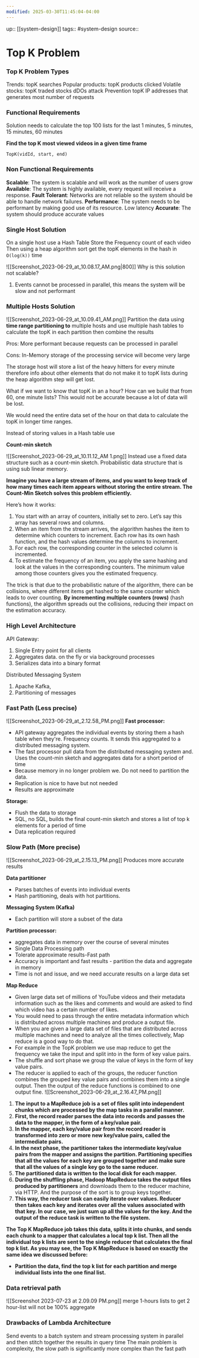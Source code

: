 ```yaml
---
modified: 2025-03-30T11:45:04-04:00
---
```


up::  [[system-design]]
tags:: #system-design
source::


# Top K Problem

### Top K Problem Types

Trends: topK searches
Popular products: topK products clicked
Volatile stocks: topK traded stocks
dDOs attack Prevention topK IP addresses that generates most number of requests

### **Functional Requirements**

Solution needs to calculate the top 100 lists for the last
1 minutes, 5 minutes, 15 minutes, 60 minutes

**Find the top K most viewed videos in a given time frame**

`TopK(vidId, start, end)`

### **Non Functional Requirements**

**Scalable**: The system is scalable and will work as the number of users grow
**Available**: The system is highly available, every request will receive a response.
**Fault Tolerant**: Networks are not reliable so the system should be able to handle network failures.
**Performance**: The system needs to be performant by making good use of its resource. Low latency
**Accurate**: The system should produce accurate values

### **Single Host Solution**

On a single host use a Hash Table Store the Frequency count of each video
Then using a heap algorithm sort get the topK elements in the hash in `O(log(k))` time

![[Screenshot_2023-06-29_at_10.08.17_AM.png|800]]
Why is this solution not scalable?

1. Events cannot be processed in parallel, this means the system will be slow and not performant

### **Multiple Hosts Solution**
![[Screenshot_2023-06-29_at_10.09.41_AM.png]]
Partition the data using **time range partitioning to** multiple hosts and use multiple hash tables to calculate the topK in each partition then combine the results

Pros:
More performant because requests can be processed in parallel

Cons:
In-Memory storage of the processing service will become very large

The storage host will store a list of the heavy hitters for every minute therefore info about other elements that do not make it to topK lists during the heap algorithm step will get lost.

What if we want to know that topK in an a hour? How can we build that from 60, one minute lists? This would not be accurate because a lot of data will be lost.

We would need the entire data set of the hour on that data to calculate the topK in longer time ranges.

Instead of storing values in a Hash table use

**Count-min sketch**

![[Screenshot_2023-06-29_at_10.11.12_AM 1.png]]
Instead use a fixed data structure such as a count-min sketch. Probabilistic data structure that is using sub linear memory.

**Imagine you have a large stream of items, and you want to keep track of how many times each item appears without storing the entire stream. The Count-Min Sketch solves this problem efficiently.**

Here’s how it works:

1. You start with an array of counters, initially set to zero. Let’s say this array has several rows and columns.
2. When an item from the stream arrives, the algorithm hashes the item to determine which counters to increment. Each row has its own hash function, and the hash values determine the columns to increment.
3. For each row, the corresponding counter in the selected column is incremented.
4. To estimate the frequency of an item, you apply the same hashing and look at the values in the corresponding counters. The minimum value among those counters gives you the estimated frequency.

The trick is that due to the probabilistic nature of the algorithm, there can be collisions, where different items get hashed to the same counter which leads to over counting.  **By incrementing multiple counters (rows)** (hash functions), the algorithm spreads out the collisions, reducing their impact on the estimation accuracy.

### High Level Architecture

API Gateway:
1. Single Entry point for all clients
2. Aggregates data. on the fly or via background processes
3. Serializes data into a binary format

Distributed Messaging System
1. Apache Kafka,
2.  Partitioning of messages

### Fast Path (Less precise)

![[Screenshot_2023-06-29_at_2.12.58_PM.png]]
**Fast processor:**
- API gateway aggregates the individual events by storing them a hash table when they're. Frequency counts. It sends this aggregated to a distributed messaging system.
- The fast processor pull data from the distributed messaging system and. Uses the count-min sketch and aggregates data for a short period of time
- Because memory in no longer problem we. Do not need to partition the data.
- Replication is nice to have but not needed
- Results are approximate

**Storage:**
- Flush the data to storage
- SQL, no SQL, builds the final count-min sketch and stores a list of top k elements for a period of time
- Data replication required

### Slow Path (More precise)
![[Screenshot_2023-06-29_at_2.15.13_PM.png]]
Produces more accurate results

**Data partitioner**
- Parses batches of events into individual events
- Hash partitioning, deals with hot partitions.

**Messaging System (Kafka)**
- Each partition will store a subset of the data

**Partition processor:**
- aggregates data in memory over the course of several minutes
- Single Data Processing path
- Tolerate approximate results-Fast path
- Accuracy is important and fast results - partition the data and aggregate in memory
- Time is not and issue, and we need accurate results on a large data set

**Map Reduce**
- Given large data set of millions of YouTube videos and their metadata information such as the likes and comments and would are asked to find which video has a certain number of likes.
- You would need to pass through the entire metadata information which is distributed across multiple machines and produce a output file.
- When you are given a large data set of files that are distributed across multiple machines and need to analyze all the times collectively, Map reduce is a good way to do that.
- For example in the TopK problem we use map reduce to get the frequency we take the input and split into in the form of key value pairs.
- The shuffle and sort phase we group the value of keys in the form of key value pairs.
- The reducer is applied to each of the groups, the reducer function combines the grouped key value pairs and combines them into a single output. Then the output of the reduce functions is combined to one output fine.
![[Screenshot_2023-06-29_at_2.16.47_PM.png]]
1. **The input to a MapReduce job is a set of files split into independent chunks which are processed by the map tasks in a parallel manner.**
2.  **First, the record reader parses the data into records and passes the data to the mapper, in the form of a key/value pair.**
3. **In the mapper, each key/value pair from the record reader is transformed into zero or more new key/value pairs, called the intermediate pairs.**
4. **In the next phase, the partitioner takes the intermediate key/value pairs from the mapper and assigns the partition. Partitioning specifies that all the values for each key are grouped together and make sure that all the values of a single key go to the same reducer.**
5. **The partitioned data is written to the local disk for each mapper.**
6. **During the shuffling phase, Hadoop MapReduce takes the output files produced by partitioners** and downloads them to the reducer machine, via HTTP. And the purpose of the sort is to group keys together.
7. **This way, the reducer task can easily iterate over values. Reducer then takes each key and iterates over all the values associated with that key. In our case, we just sum up all the values for the key. And the output of the reduce task is written to the file system.**

**The Top K MapReduce job takes this data, splits it into chunks, and sends each chunk to a mapper that calculates a local top k list. Then all the individual top k lists are sent to the single reducer that calculates the final top k list. As you may see, the Top K MapReduce is based on exactly the same idea we discussed before:**

- **Partition the data, find the top k list for each partition and merge individual lists into the one final list.**

### Data retrieval path
![[Screenshot 2023-07-23 at 2.09.09 PM.png]]
merge 1-hours lists to get 2 hour-list will not be 100% aggregate

### Drawbacks of Lambda Architecture
Send events to a batch system and stream processing system in parallel and then stitch together the results in query time
The main problem is complexity, the slow path is significantly more complex than the fast path

